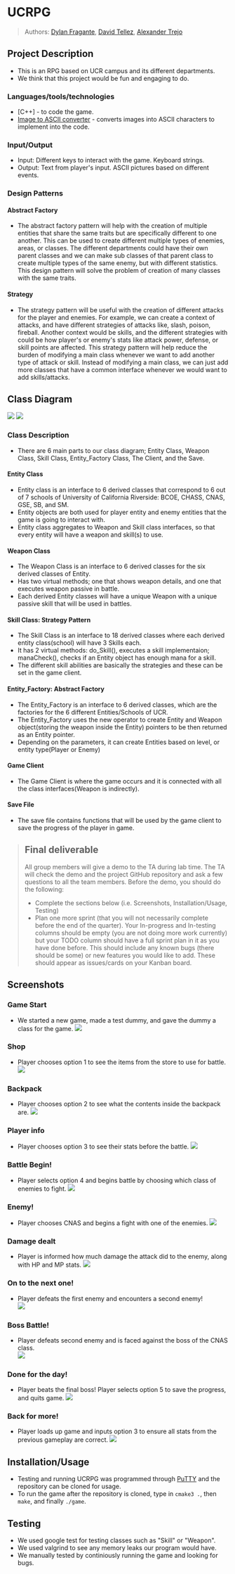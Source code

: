 # UCRPG

 > Authors: [Dylan Fragante](https://github.com/sandy2304),
            [David Tellez](https://github.com/Davtellez01),
            [Alexander Trejo](https://github.com/trejotrejotrejo)
 
 ## Project Description
 * This is an RPG based on UCR campus and its different departments.
 * We think that this project would be fun and engaging to do. 
 ### Languages/tools/technologies
 * [C++] - to code the game.
 * [Image to ASCII converter](https://manytools.org/hacker-tools/convert-images-to-ascii-art/) - converts images into ASCII characters to implement into the code.
 ### Input/Output
 * Input: Different keys to interact with the game. Keyboard strings.
 * Output: Text from player's input. ASCII pictures based on different events.
 ### Design Patterns 
 #### Abstract Factory 
 * The abstract factory pattern will help with the creation of multiple entities that share the same traits but are specifically different to one another. This can be used to create different multiple types of enemies, areas, or classes. The different departments could have their own parent classes and we can make sub classes of that parent class to create multiple types of the same enemy, but with different statistics. This design pattern will solve the problem of creation of many classes with the same traits.
#### Strategy
* The strategy pattern will be useful with the creation of different attacks for the player and enemies. For example, we can create a context of attacks, and have different strategies of attacks like, slash, poison, fireball. Another context would be skills, and the different strategies with could be how player's or enemy's stats like attack power, defense, or skill points are affected. This strategy pattern will help reduce the burden of modifying a main class whenever we want to add another type of attack or skill. Instead of modifying a main class, we can just add more classes that have a common interface whenever we would want to add skills/attacks.

## Class Diagram
![](images/CS100_Project_Final_OMT_UML_Diagram(1).png)
![](images/CS100_Project_Final_OMT_UML_Diagram(2).png)
### Class Description
* There are 6 main parts to our class diagram; Entity Class, Weapon Class, Skill Class, Entity_Factory Class, The Client, and the Save.
#### Entity Class
* Entity class is an interface to 6 derived classes that correspond to 6 out of 7 schools of University of California Riverside: BCOE, CHASS, CNAS, GSE, SB, and SM.
* Entity objects are both used for player entity and enemy entities that the game is going to interact with.
* Entity class aggregates to Weapon and Skill class interfaces, so that every entity will have a weapon and skill(s) to use.
#### Weapon Class
* The Weapon Class is an interface to 6 derived classes for the six derived classes of Entity.
* Has two virtual methods; one that shows weapon details, and one that executes weapon passive in battle.
* Each derived Entity classes will have a unique Weapon with a unique passive skill that will be used in battles.
#### Skill Class: Strategy Pattern
* The Skill Class is an interface to 18 derived classes where each derived entity class(school) will have 3 Skills each.
* It has 2 virtual methods: do_Skill(), executes a skill implementaion; manaCheck(), checks if an Entity object has enough mana for a skill.
* The different skill abilities are basically the strategies and these can be set in the game client.
#### Entity_Factory: Abstract Factory
* The Entity_Factory is an interface to 6 derived classes, which are the factories for the 6 different Entities/Schools of UCR.
* The Entity_Factory uses the new operator to create Entity and Weapon object(storing the weapon inside the Entity) pointers to be then returned as an Entity pointer.
* Depending on the parameters, it can create Entities based on level, or entity type(Player or Enemy)
#### Game Client
* The Game Client is where the game occurs and it is connected with all the class interfaces(Weapon is indirectly).
#### Save File
* The save file contains functions that will be used by the game client to save the progress of the player in game.

 > ## Final deliverable
 > All group members will give a demo to the TA during lab time. The TA will check the demo and the project GitHub repository and ask a few questions to all the team members. 
 > Before the demo, you should do the following:
 > * Complete the sections below (i.e. Screenshots, Installation/Usage, Testing)
 > * Plan one more sprint (that you will not necessarily complete before the end of the quarter). Your In-progress and In-testing columns should be empty (you are not doing more work currently) but your TODO column should have a full sprint plan in it as you have done before. This should include any known bugs (there should be some) or new features you would like to add. These should appear as issues/cards on your Kanban board. 
 
 ## Screenshots
 ### Game Start
 * We started a new game, made a test dummy, and gave the dummy a class for the game. 
 ![](images/projectscreenshot1.PNG)
 ### Shop
 * Player chooses option 1 to see the items from the store to use for battle.
 ![](images/projectscreenshot2.PNG)
 ### Backpack
 * Player chooses option 2 to see what the contents inside the backpack are. 
 ![](images/projectscreenshot3.PNG)
 ### Player info
 * Player chooses option 3 to see their stats before the battle. 
 ![](images/projectscreenshot4.PNG)
 ### Battle Begin!
 * Player selects option 4 and begins battle by choosing which class of enemies to fight.
 ![](images/projectscreenshot5.PNG)
 ### Enemy!
 * Player chooses CNAS and begins a fight with one of the enemies.
 ![](images/projectscreenshot6.PNG)
 ### Damage dealt
 * Player is informed how much damage the attack did to the enemy, along with HP and MP stats.
 ![](images/projectscreenshot7.PNG)
 ### On to the next one!
 * Player defeats the first enemy and encounters a second enemy!  
 ![](images/projectscreenshot8.PNG)
 ### Boss Battle!
 * Player defeats second enemy and is faced against the boss of the CNAS class.  
 ![](images/projectscreenshot9.PNG)
 ### Done for the day!
 * Player beats the final boss! Player selects option 5 to save the progress, and quits game. 
 ![](images/projectscreenshot10.PNG)
 ### Back for more!
 * Player loads up game and inputs option 3 to ensure all stats from the previous gameplay are correct.
 ![](images/projectscreenshot11.PNG)
 ## Installation/Usage
 * Testing and running UCRPG was programmed through [PuTTY](https://putty.org) and the repository can be cloned for usage. 
 * To run the game after the repository is cloned, type in `cmake3 .`, then `make`, and finally `./game`. 
 ## Testing
 * We used google test for testing classes such as "Skill" or "Weapon". 
 * We used valgrind to see any memory leaks our program would have.
 * We manually tested by continiously running the game and looking for bugs.
 
